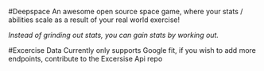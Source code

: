 #Deepspace
An awesome open source space game, where your stats /  abilities scale as a result of your real world exercise!

*Instead of grinding out stats, you can gain stats by working out.*

#Excercise Data
Currently only supports Google fit, if you wish to add more endpoints, contribute to the Excersise Api repo

#
